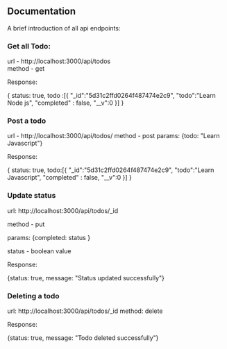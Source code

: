 ## Documentation

A brief introduction of all api endpoints:

### Get all Todo:

url -  http://localhost:3000/api/todos   
method - get

Response:

{
  status: true,
  todo :[{
          "_id":"5d31c2ffd0264f487474e2c9",
          "todo":"Learn Node js",
          "completed" : false,
          "__v":0
  }]
}

### Post a todo

url - http://localhost:3000/api/todos/
method - post
params: {todo: "Learn Javascript"} 

Response:

{
  status: true,
  todo:[{
  		"_id":"5d31c2ffd0264f487474e2c9",
          "todo":"Learn Javascript",
          "completed" : false,
          "__v":0
  }]
}

### Update status

url: http://localhost:3000/api/todos/_id

method - put

params: {completed: status }

status - boolean value

Response:

{status: true, message: "Status updated successfully"}


### Deleting a todo
url: http://localhost:3000/api/todos/_id
method: delete

Response:

{status: true, message: "Todo deleted successfully"}
